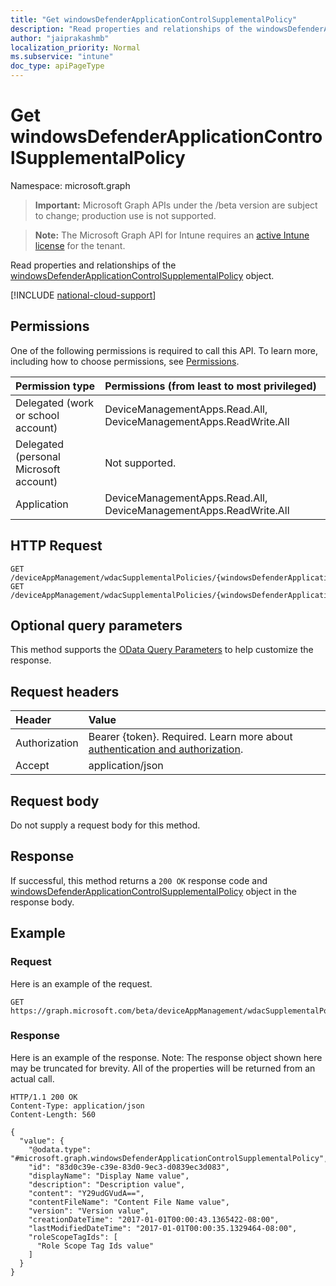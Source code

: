 ```yaml
---
title: "Get windowsDefenderApplicationControlSupplementalPolicy"
description: "Read properties and relationships of the windowsDefenderApplicationControlSupplementalPolicy object."
author: "jaiprakashmb"
localization_priority: Normal
ms.subservice: "intune"
doc_type: apiPageType
---
```


# Get windowsDefenderApplicationControlSupplementalPolicy

Namespace: microsoft.graph

> **Important:** Microsoft Graph APIs under the /beta version are subject to change; production use is not supported.

> **Note:** The Microsoft Graph API for Intune requires an [active Intune license](https://go.microsoft.com/fwlink/?linkid=839381) for the tenant.

Read properties and relationships of the [windowsDefenderApplicationControlSupplementalPolicy](../resources/intune-unlock-windowsdefenderapplicationcontrolsupplementalpolicy.md) object.

[!INCLUDE [national-cloud-support](../../includes/global-only.md)]

## Permissions
One of the following permissions is required to call this API. To learn more, including how to choose permissions, see [Permissions](/graph/permissions-reference).

|Permission type|Permissions (from least to most privileged)|
|:---|:---|
|Delegated (work or school account)|DeviceManagementApps.Read.All, DeviceManagementApps.ReadWrite.All|
|Delegated (personal Microsoft account)|Not supported.|
|Application|DeviceManagementApps.Read.All, DeviceManagementApps.ReadWrite.All|

## HTTP Request
<!-- {
  "blockType": "ignored"
}
-->
``` http
GET /deviceAppManagement/wdacSupplementalPolicies/{windowsDefenderApplicationControlSupplementalPolicyId}
GET /deviceAppManagement/wdacSupplementalPolicies/{windowsDefenderApplicationControlSupplementalPolicyId}/deviceStatuses/{windowsDefenderApplicationControlSupplementalPolicyDeploymentStatusId}/policy
```

## Optional query parameters
This method supports the [OData Query Parameters](/graph/query-parameters) to help customize the response.

## Request headers
|Header|Value|
|:---|:---|
|Authorization|Bearer {token}. Required. Learn more about [authentication and authorization](/graph/auth/auth-concepts).|
|Accept|application/json|

## Request body
Do not supply a request body for this method.

## Response
If successful, this method returns a `200 OK` response code and [windowsDefenderApplicationControlSupplementalPolicy](../resources/intune-unlock-windowsdefenderapplicationcontrolsupplementalpolicy.md) object in the response body.

## Example

### Request
Here is an example of the request.
``` http
GET https://graph.microsoft.com/beta/deviceAppManagement/wdacSupplementalPolicies/{windowsDefenderApplicationControlSupplementalPolicyId}
```

### Response
Here is an example of the response. Note: The response object shown here may be truncated for brevity. All of the properties will be returned from an actual call.
``` http
HTTP/1.1 200 OK
Content-Type: application/json
Content-Length: 560

{
  "value": {
    "@odata.type": "#microsoft.graph.windowsDefenderApplicationControlSupplementalPolicy",
    "id": "83d0c39e-c39e-83d0-9ec3-d0839ec3d083",
    "displayName": "Display Name value",
    "description": "Description value",
    "content": "Y29udGVudA==",
    "contentFileName": "Content File Name value",
    "version": "Version value",
    "creationDateTime": "2017-01-01T00:00:43.1365422-08:00",
    "lastModifiedDateTime": "2017-01-01T00:00:35.1329464-08:00",
    "roleScopeTagIds": [
      "Role Scope Tag Ids value"
    ]
  }
}
```

